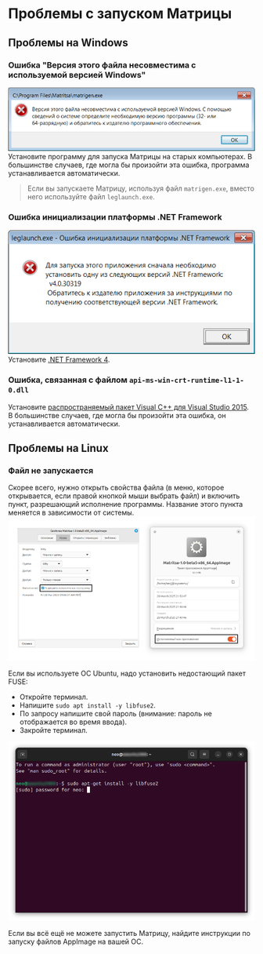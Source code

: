 # Проблемы с запуском Матрицы
## Проблемы на Windows
### Ошибка "Версия этого файла несовместима с используемой версией Windows"
![Картинка окна этой ошибки](img/errors/matrigen_64on32.png)
Установите программу для запуска Матрицы на старых компьютерах. В большинстве случаев, где могла бы произойти эта ошибка, программа устанавливается автоматически.
> Если вы запускаете Матрицу, используя файл `matrigen.exe`, вместо него используйте файл `leglaunch.exe`.
### Ошибка инициализации платформы .NET Framework
![Картинка окна этой ошибки](img/errors/netfx_leglaunch.png)
Установите [.NET Framework 4](https://dotnet.microsoft.com/en-us/download/dotnet-framework/thank-you/net40-offline-installer).
### Ошибка, связанная с файлом `api-ms-win-crt-runtime-l1-1-0.dll`
Установите [распространяемый пакет Visual C++ для Visual Studio 2015](https://www.microsoft.com/en-US/download/details.aspx?id=48145). В большинстве случаев, где могла бы произойти эта ошибка, он устанавливается автоматически.

## Проблемы на Linux
### Файл не запускается
Скорее всего, нужно открыть свойства файла (в меню, которое открывается, если правой кнопкой мыши выбрать файл) и включить пункт, разрешающий исполнение программы. Название этого пункта меняется в зависимости от системы.
![Свойства файла на ОС Linux Mint и Ubuntu](img/errors/appimage_exec.png)

Если вы используете ОС Ubuntu, надо установить недостающий пакет FUSE:
- Откройте терминал.
- Напишите `sudo apt install -y libfuse2`.
- По запросу напишите свой пароль (внимание: пароль не отображается во время ввода).
- Закройте терминал.

![Терминал](img/errors/libfuse2.png)

Если вы всё ещё не можете запустить Матрицу, найдите инструкции по запуску файлов AppImage на вашей ОС.